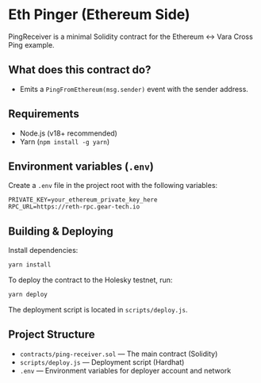 # Eth Pinger (Ethereum Side)

PingReceiver is a minimal Solidity contract for the Ethereum ↔ Vara Cross Ping example.

## What does this contract do?
- Emits a `PingFromEthereum(msg.sender)` event with the sender address.

## Requirements

- Node.js (v18+ recommended)
- Yarn (`npm install -g yarn`)

## Environment variables (`.env`)

Create a `.env` file in the project root with the following variables:

```env
PRIVATE_KEY=your_ethereum_private_key_here
RPC_URL=https://reth-rpc.gear-tech.io
```

## Building & Deploying

Install dependencies:

```sh
yarn install
```

To deploy the contract to the Holesky testnet, run:

```sh
yarn deploy
```

The deployment script is located in `scripts/deploy.js`.


## Project Structure

- `contracts/ping-receiver.sol` — The main contract (Solidity)
- `scripts/deploy.js` — Deployment script (Hardhat)
- `.env` — Environment variables for deployer account and network